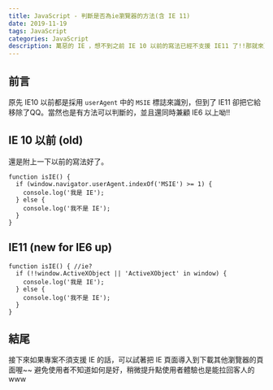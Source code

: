 ```yaml
---
title: JavaScript - 判斷是否為ie瀏覽器的方法(含 IE 11)
date: 2019-11-19
tags: JavaScript
categories: JavaScript
description: 萬惡的 IE ，想不到之前 IE 10 以前的寫法已經不支援 IE11 了!!那就來更新一下最新的 IE 判斷法吧。
---
```

## 前言
原先 IE10 以前都是採用 `userAgent` 中的 `MSIE` 標誌來識別，但到了 IE11 卻把它給移除了QQ。當然也是有方法可以判斷的，並且還同時兼顧 IE6 以上呦!!

## IE 10 以前 (old)
還是附上一下以前的寫法好了。
```
function isIE() {
  if (window.navigator.userAgent.indexOf('MSIE') >= 1) {
    console.log('我是 IE');
  } else {
    console.log('我不是 IE');
  }
}
```

## IE11 (new for IE6 up)
```
function isIE() { //ie?
  if (!!window.ActiveXObject || 'ActiveXObject' in window) {
    console.log('我是 IE');
  } else {
    console.log('我不是 IE');
  }
}
```

## 結尾
接下來如果專案不須支援 IE 的話，可以試著把 IE 頁面導入到下載其他瀏覽器的頁面喔~~
避免使用者不知道如何是好，稍微提升點使用者體驗也是能拉回客人的www


